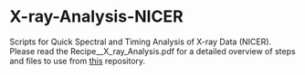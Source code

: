 # X-ray-Analysis-NICER
Scripts for Quick Spectral and Timing Analysis of X-ray Data (NICER).
Please read the Recipe__X_ray_Analysis.pdf for a detailed overview of steps and files to use from [this](https://github.com/tejassewak01/X-ray-Analysis-NICER) repository.

